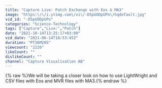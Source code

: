 ```yaml
---
title: "Capture Live: Patch Exchange with Eos & MA3"
image: "https:\/\/i.ytimg.com\/vi\/-D5pUODpUPo\/hqdefault.jpg"
vid_id: "-D5pUODpUPo"
categories: "Science-Technology"
tags: ["Capture","Live:","Patch"]
date: "2021-10-14T13:25:17+03:00"
vid_date: "2021-06-14T18:53:45Z"
duration: "PT36M20S"
viewcount: "2226"
likeCount: ""
dislikeCount: ""
channel: "Capture Visualisation AB"
---
```

{% raw %}We will be taking a closer look on how to use LightWright and CSV files with Eos and MVR files with MA3.{% endraw %}
